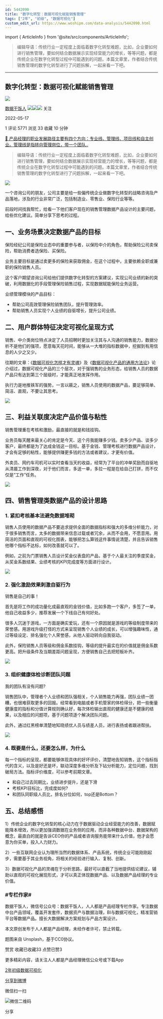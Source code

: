 ```yaml
---
id: 5442090
title: "数字化转型：数据可视化赋能销售管理"
tags: ["2年", "初级", "数据可视化"]
custom_edit_url: https://www.woshipm.com/data-analysis/5442090.html
---
```

import { ArticleInfo } from '@site/src/components/ArticleInfo';

<ArticleInfo
    author="数据干饭人"
    authorLink="https://www.woshipm.com/u/850132"
    published="2022-05-17"
    views={5771}
    comments={1}
    collects={33}
/>

> 编辑导语：传统行业一定程度上面临着数字化转型难题，比如，企业要如何进行销售管理，要如何结合数据展示实现经营能力的增长，等等问题，都是传统企业在数字化转型过程中可能遇到的问题。本篇文章里，作者结合传统销售管理的数字化转型进行了问题拆解，一起来看一下吧。

---

## 数字化转型：数据可视化赋能销售管理

[![](https://image.woshipm.com/wp-files/2021/09/cOGve0gK4PPmNSNMsXSG.jpg!/both/72x72)](https://www.woshipm.com/u/850132)

[数据干饭人](https://www.woshipm.com/u/850132) ![](https://static.woshipm.com/tag/1121_1@2x.png)![](https://static.woshipm.com/tag/2103_1@2x.png)![](https://static.woshipm.com/tag/2104_1@2x.png) 关注

2022-05-17

1 评论 5771 浏览 33 收藏 10 分钟

[🔗 产品经理的职业发展路径主要有四个方向：专业线、管理线、项目线和自主创业。管理线是指转向管理岗位，带一个团队..](https://ke.qidianla.com/courses/90pm)

> 编辑导语：传统行业一定程度上面临着数字化转型难题，比如，企业要如何进行销售管理，要如何结合数据展示实现经营能力的增长，等等问题，都是传统企业在数字化转型过程中可能遇到的问题。本篇文章里，作者结合传统销售管理的数字化转型进行了问题拆解，一起来看一下吧。

![](https://image.woshipm.com/wp-files/2022/05/osPBIA2wj59H92g9DMj3.jpg)

一个咨询公司的朋友，公司主要是给一些偏传统企业做数字化转型的战略咨询及产品落地，涉及的行业非常广泛，包括制造业、零售业、保险行业等等。

前段时间找我帮忙，给看一下他们客户现在的销售管理数据产品设计的主要问题，给些优化建议。简单分享下思考的过程。

## 一、业务场景决定数据产品的目标

保险经纪公司是保险业态中的重要参与者，以保险中介的角色，帮助保险公司卖保险，帮助消费者选保险、买保险。

业务主要目标是通过卖更多的保险来获取佣金，在这个过程中，主要依赖全职或兼职的保险销售人员。

这个客户期望咨询公司给他们提供数字化转型的方案建议，实现公司业绩的新的突破，利用数据化的手段管理保险销售过程，实现数据赋能保险业务运营。

业绩管理模块的产品目标：

*   帮助公司高效管理保险销售团队，提升管理效率。
*   帮助销售人员实现个人业绩的自驱增长，提升公司业绩。

## 二、用户群体特征决定可视化呈现方式

销售、中介类岗位特点决定了人员招聘时更加关注其与人沟通的销售能力，数据分析不是他们的强项，愿意每天花时间，能够从一大堆的指标数据中，挖掘到有用信息的人少之又少。

往期的文章：《[数据可视化怎样才有灵魂](http://www.woshipm.com/data-analysis/4646762.html)》及《[数据可视化产品的通用方法论](http://www.woshipm.com/data-analysis/5301811.html)》论介绍过，数据可视化产品的三个层次，对于强销售的业务形态，给销售人员的数据产品只有达到第三个层级时，才能真正地发挥作用。

执行力是地推铁军的强势，一言以蔽之，销售人员使用的数据产品，要足够简单、简洁、直观，不要让其思考。

![](https://image.woshipm.com/wp-files/2022/05/Q7mLXpNXt6ZjCptldofy.png)

## 三、利益关联度决定产品价值与粘性

销售管理重在考核和激励，最直接的就是和钱挂钩。

业务员每天醒来最关心的肯定是今天、这个月我能赚多少钱。卖多少产品、谈多少客户，最终都是为了达成金钱这一目标。基于金钱、管理考核进行数据产品设计，才会有足够的粘性，能够提供赚更多钱的方法或者建议，才更有价值。

外卖员、网约车司机可以实时查看当天的收益，经常为了平台的冲单奖励而自驱地从清晨工作到深夜，对于他们而言，多送一单，多拉一程是在给自己打拼，而不仅仅是“工作”任务。

![](https://image.woshipm.com/wp-files/2022/05/4UBx07JzrrFoTySqCvZT.png)

## 四、销售管理类数据产品的设计思路

### 1\. 紧扣考核基本法避免数据堆砌

销售人员使用的数据产品不要追求提供全面的数据指标和强大的多维分析能力，对于很多销售而言，太多的数据带来信息过载或者冗余，从而不会用，不愿意用。用简洁的页面和直观的可视化图表，能够把怎么算钱这件事情说清楚，并且告诉销售他哪个指标不达标，如何改善就可以了。

例如，之前为门票销售人员设计奖金仪表盘的产品，基于个人最关注的季度奖金，从奖金系数结果、业绩考核的KPI完成度等方面进行设计。

![](https://image.woshipm.com/wp-files/2022/05/6Kc1WWzN8WmpVbZcKJJl.png)

### 2\. 强化激励效果刺激自驱行为

销售是自己的事！

首先是将工作的成功量化成最直观的金钱价值，比如多跑一个客户，多签了一单，他自己收益多少，推荐发展一个下线自己有何好处。

很多人沉迷于游戏，一方面是确实爱玩，还有一个原因就是游戏的等级制度带来的荣誉感。用游戏升级打怪的方式来呈现销售个人业绩的成长，可以增强趣味性，通过等级设定、排名强化个人荣誉感，从他人驱动转向自我驱动。

此外，保险销售人员等级和佣金系数挂钩，等级的提升最实在的价值就是佣金系数更高。把升级条件及当期差距问题呈现，方便销售自己去把短板补齐。

![](https://image.woshipm.com/wp-files/2022/05/ccSaLrYEXP7guHDmmW3r.png)

### 3\. 组织健康体检诊断团队问题

我的团队有没有问题?

销售团队中，管理者个人业绩和团队强相关，个人销售能力再强，团队业绩一团糟，也很难获取更多的回报。经常看到电脑或者手机管家的体检得分，把一些衡量健康度的指标和分值计算规则确认好，每次体检输出直观的健康还是不健康的结果，以及相应的问题项，基于问题项逐个解决团队问题。

此外，通过红黑榜单清楚地知晓绩优人员与绩差人员，进行表扬或者跟进帮扶。

![](https://image.woshipm.com/wp-files/2022/05/De0BpKeIU0LMwZwWdEwK.png)

### 4\. 既要是什么，还要怎么样，为什么

每一个指标的呈现，都要能够体现具体的好坏评价，清楚地告知销售，这个指标指代的含义，以及是好还是坏，联动深度多维分析及下钻分析能力，定位问题，找到破局方法。指标评价维度，可以参考前期文章。

*   和自己过去同期比，业绩进步提升，还是下滑
*   考核KPI目标比，完成度如何?
*   和团队同职级人员比，排名分位如何，top还是Bottom？

## 五、总结感悟

1）传统企业的数字化转型的核心动力在于数据驱动企业经营能力的改善，数据赋能降本增效，所以更加强调数据在业务侧的应用，而非各种数据中台、数据架构的概念，最直白的就是告诉CEO你的产品或者咨询服务能带来什么价值，他才会愿意为你买单，投入人力财力。

2）一些互联网企业认为理所当然的数据体系、产品系统，传统企业可能刚刚起步，需要基于其业务视角，将相关的经验进行输入、复制、创新。

3）数据可视化产品的灵魂在于分析思路，最好可以直截了当地提供结论建议，辅助以直观的可视化展现形式，才可以真正体现数据产品、以及数据产品经理的专业价值。

### #专栏作家#

数据干饭人，微信号公众号：数据干饭人，人人都是产品经理专栏作家。专注数据中台产品领域，覆盖开发套件，数据资产与数据治理，BI与数据可视化，精准营销平台等数据产品。擅长大数据解决方案规划与产品方案设计。

本文原创发布于人人都是产品经理，未经作者许可，禁止转载。

题图来自 Unsplash，基于CC0协议。

赞赏 收藏已收藏33 点赞已赞3

更多精彩内容，请关注人人都是产品经理微信公众号或下载App

[2年](https://www.woshipm.com/tag/2%e5%b9%b4)[初级](https://www.woshipm.com/tag/%e5%88%9d%e7%ba%a7)[数据可视化](https://www.woshipm.com/tag/%e6%95%b0%e6%8d%ae%e5%8f%af%e8%a7%86%e5%8c%96)

[分享到微博](https://service.weibo.com/share/share.php?appkey=2775287854&title=数字化转型：数据可视化赋能销售管理&url=https://www.woshipm.com/data-analysis/5442090.html&pic=https://image.woshipm.com/wp-files/2022/05/osPBIA2wj59H92g9DMj3.jpg)

微信扫一扫

![微信二维码](https://api.pwmqr.com/qrcode/create/?url=https://www.woshipm.com/data-analysis/5442090.html)

分享
